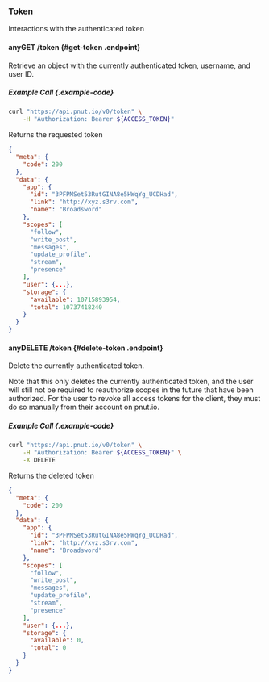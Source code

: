 ### Token

Interactions with the authenticated token


#### <span class="endpoint-meta"><i class="fa fa-lock" aria-hidden="true"></i> any</span><span class="method method-get">GET</span> /token [<i class="fa fa-paragraph" aria-hidden="true"></i>](#get-token) {#get-token .endpoint}

Retrieve an object with the currently authenticated token, username, and user ID.

##### Example Call {.example-code}

```bash
curl "https://api.pnut.io/v0/token" \
    -H "Authorization: Bearer ${ACCESS_TOKEN}"
```

Returns the requested token

```json
{
  "meta": {
    "code": 200
  },
  "data": {
    "app": {
      "id": "3PFPMSet53RutGINA8e5HWqYg_UCDHad",
      "link": "http://xyz.s3rv.com",
      "name": "Broadsword"
    },
    "scopes": [
      "follow",
      "write_post",
      "messages",
      "update_profile",
      "stream",
      "presence"
    ],
    "user": {...},
    "storage": {
      "available": 10715893954,
      "total": 10737418240
    }
  }
}
```


#### <span class="endpoint-meta"><i class="fa fa-lock" aria-hidden="true"></i> any</span><span class="method method-delete">DELETE</span> /token [<i class="fa fa-paragraph" aria-hidden="true"></i>](#delete-token) {#delete-token .endpoint}

Delete the currently authenticated token.

Note that this only deletes the currently authenticated token, and the user will still not be required to reauthorize scopes in the future that have been authorized. For the user to revoke all access tokens for the client, they must do so manually from their account on pnut.io.

##### Example Call {.example-code}

```bash
curl "https://api.pnut.io/v0/token" \
    -H "Authorization: Bearer ${ACCESS_TOKEN}" \
    -X DELETE
```

Returns the deleted token

```json
{
  "meta": {
    "code": 200
  },
  "data": {
    "app": {
      "id": "3PFPMSet53RutGINA8e5HWqYg_UCDHad",
      "link": "http://xyz.s3rv.com",
      "name": "Broadsword"
    },
    "scopes": [
      "follow",
      "write_post",
      "messages",
      "update_profile",
      "stream",
      "presence"
    ],
    "user": {...},
    "storage": {
      "available": 0,
      "total": 0
    }
  }
}
```